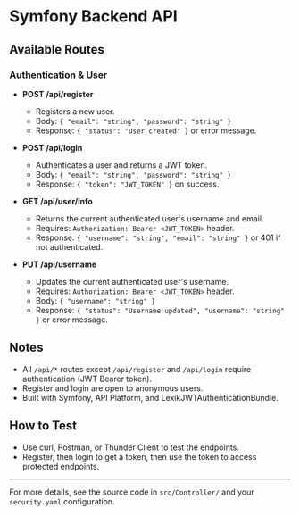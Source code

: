 # Symfony Backend API

## Available Routes

### Authentication & User

- **POST /api/register**
  - Registers a new user.
  - Body: `{ "email": "string", "password": "string" }`
  - Response: `{ "status": "User created" }` or error message.

- **POST /api/login**
  - Authenticates a user and returns a JWT token.
  - Body: `{ "email": "string", "password": "string" }`
  - Response: `{ "token": "JWT_TOKEN" }` on success.

- **GET /api/user/info**
  - Returns the current authenticated user's username and email.
  - Requires: `Authorization: Bearer <JWT_TOKEN>` header.
  - Response: `{ "username": "string", "email": "string" }` or 401 if not authenticated.

- **PUT /api/username**
  - Updates the current authenticated user's username.
  - Requires: `Authorization: Bearer <JWT_TOKEN>` header.
  - Body: `{ "username": "string" }`
  - Response: `{ "status": "Username updated", "username": "string" }` or error message.

## Notes
- All `/api/*` routes except `/api/register` and `/api/login` require authentication (JWT Bearer token).
- Register and login are open to anonymous users.
- Built with Symfony, API Platform, and LexikJWTAuthenticationBundle.

## How to Test
- Use curl, Postman, or Thunder Client to test the endpoints.
- Register, then login to get a token, then use the token to access protected endpoints.

---

For more details, see the source code in `src/Controller/` and your `security.yaml` configuration.
